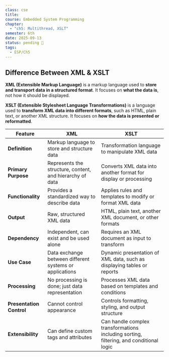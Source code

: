 ```yaml
---
class: cse
title:
course: Embedded System Programming
chapter:
  - "ch5: Multithread, XSLT"
semester: 6th
date: 2025-09-13
status: pending 🛑
tags:
  - ESP/Ch5
---
```

## Difference Between XML & XSLT

**XML (Extensible Markup Language)** is a markup language used to **store and transport data in a structured format**. It focuses on **what the data is**, not how it should be displayed.

**XSLT (Extensible Stylesheet Language Transformations)** is a language used to **transform XML data into different formats**, such as HTML, plain text, or another XML structure. It focuses on **how the data is presented or reformatted**.

|Feature|XML|XSLT|
|---|---|---|
|**Definition**|Markup language to store and structure data|Transformation language to manipulate XML data|
|**Primary Purpose**|Represents the structure, content, and hierarchy of data|Converts XML data into another format for display or processing|
|**Functionality**|Provides a standardized way to describe data|Applies rules and templates to modify or format XML data|
|**Output**|Raw, structured XML data|HTML, plain text, another XML document, or other formats|
|**Dependency**|Independent, can exist and be used alone|Requires an XML document as input to transform|
|**Use Case**|Data exchange between different systems or applications|Dynamic presentation of XML data, such as displaying tables or reports|
|**Processing**|No processing is done; just data representation|Processes XML data based on templates and conditions|
|**Presentation Control**|Cannot control appearance|Controls formatting, styling, and output structure|
|**Extensibility**|Can define custom tags and attributes|Can handle complex transformations including sorting, filtering, and conditional logic|